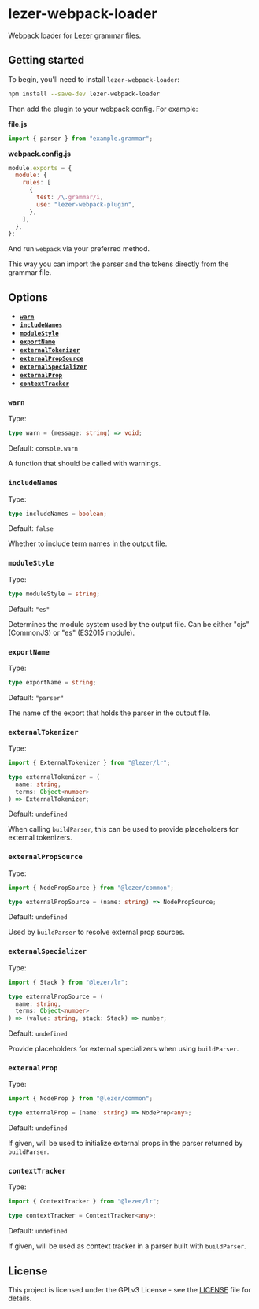# lezer-webpack-loader

Webpack loader for [Lezer](https://lezer.codemirror.net/docs/) grammar files.

## Getting started

To begin, you'll need to install `lezer-webpack-loader`:

```bash
npm install --save-dev lezer-webpack-loader
```

Then add the plugin to your webpack config. For example:

**file.js**

```js
import { parser } from "example.grammar";
```

**webpack.config.js**

```js
module.exports = {
  module: {
    rules: [
      {
        test: /\.grammar/i,
        use: "lezer-webpack-plugin",
      },
    ],
  },
};
```

And run `webpack` via your preferred method.

This way you can import the parser and the tokens directly from the grammar file.

## Options

- [**`warn`**](#warn)
- [**`includeNames`**](#includeNames)
- [**`moduleStyle`**](#moduleStyle)
- [**`exportName`**](#exportName)
- [**`externalTokenizer`**](#externalTokenizer)
- [**`externalPropSource`**](#externalPropSource)
- [**`externalSpecializer`**](#externalSpecializer)
- [**`externalProp`**](#externalProp)
- [**`contextTracker`**](#contextTracker)

### `warn`

Type:

```ts
type warn = (message: string) => void;
```

Default: `console.warn`

A function that should be called with warnings.

### `includeNames`

Type:

```ts
type includeNames = boolean;
```

Default: `false`

Whether to include term names in the output file.

### `moduleStyle`

Type:

```ts
type moduleStyle = string;
```

Default: `"es"`

Determines the module system used by the output file.
Can be either "cjs" (CommonJS) or "es" (ES2015 module).

### `exportName`

Type:

```ts
type exportName = string;
```

Default: `"parser"`

The name of the export that holds the parser in the output file.

### `externalTokenizer`

Type:

```ts
import { ExternalTokenizer } from "@lezer/lr";

type externalTokenizer = (
  name: string,
  terms: Object<number>
) => ExternalTokenizer;
```

Default: `undefined`

When calling `buildParser`, this can be used to provide placeholders for external tokenizers.

### `externalPropSource`

Type:

```ts
import { NodePropSource } from "@lezer/common";

type externalPropSource = (name: string) => NodePropSource;
```

Default: `undefined`

Used by `buildParser` to resolve external prop sources.

### `externalSpecializer`

Type:

```ts
import { Stack } from "@lezer/lr";

type externalPropSource = (
  name: string,
  terms: Object<number>
) => (value: string, stack: Stack) => number;
```

Default: `undefined`

Provide placeholders for external specializers when using `buildParser`.

### `externalProp`

Type:

```ts
import { NodeProp } from "@lezer/common";

type externalProp = (name: string) => NodeProp<any>;
```

Default: `undefined`

If given, will be used to initialize external props in the parser returned by `buildParser`.

### `contextTracker`

Type:

```ts
import { ContextTracker } from "@lezer/lr";

type contextTracker = ContextTracker<any>;
```

Default: `undefined`

If given, will be used as context tracker in a parser built with `buildParser`.

## License

This project is licensed under the GPLv3 License - see the [LICENSE](LICENSE) file for details.
